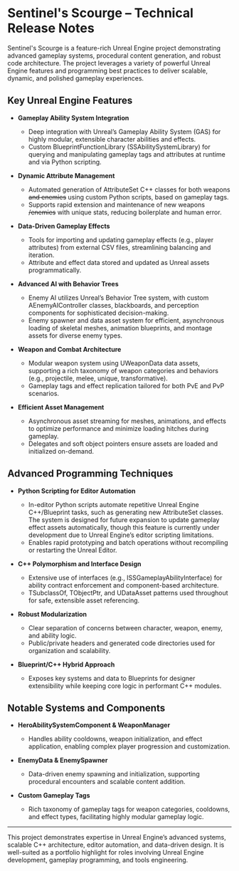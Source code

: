 # Sentinel's Scourge – Technical Release Notes

Sentinel's Scourge is a feature-rich Unreal Engine project demonstrating advanced gameplay systems, procedural content generation, and robust code 
architecture. The project leverages a variety of powerful Unreal Engine features and programming best practices to deliver scalable, dynamic, and polished gameplay experiences.

## Key Unreal Engine Features

- **Gameplay Ability System Integration**
  - Deep integration with Unreal’s Gameplay Ability System (GAS) for highly modular, extensible character abilities and effects.
  - Custom BlueprintFunctionLibrary (SSAbilitySystemLibrary) for querying and manipulating gameplay tags and attributes at runtime and via Python scripting.

- **Dynamic Attribute Management**
  - Automated generation of AttributeSet C++ classes for both weapons ~~and enemies~~ using custom Python scripts, based on gameplay tags.
  - Supports rapid extension and maintenance of new weapons ~~/enemies~~ with unique stats, reducing boilerplate and human error.

- **Data-Driven Gameplay Effects**
  - Tools for importing and updating gameplay effects (e.g., player attributes) from external CSV files, streamlining balancing and iteration.
  - Attribute and effect data stored and updated as Unreal assets programmatically.

- **Advanced AI with Behavior Trees**
  - Enemy AI utilizes Unreal’s Behavior Tree system, with custom AEnemyAIController classes, blackboards, and perception components for sophisticated decision-making.
  - Enemy spawner and data asset system for efficient, asynchronous loading of skeletal meshes, animation blueprints, and montage assets for diverse enemy types.

- **Weapon and Combat Architecture**
  - Modular weapon system using UWeaponData data assets, supporting a rich taxonomy of weapon categories and behaviors (e.g., projectile, melee, unique, transformative).
  - Gameplay tags and effect replication tailored for both PvE and PvP scenarios.

- **Efficient Asset Management**
  - Asynchronous asset streaming for meshes, animations, and effects to optimize performance and minimize loading hitches during gameplay.
  - Delegates and soft object pointers ensure assets are loaded and initialized on-demand.

## Advanced Programming Techniques

- **Python Scripting for Editor Automation**
  - In-editor Python scripts automate repetitive Unreal Engine C++/Blueprint tasks, such as generating new AttributeSet classes. The system is designed for future expansion to update gameplay effect assets automatically, though this feature is currently under development due to Unreal Engine’s editor scripting limitations.
  - Enables rapid prototyping and batch operations without recompiling or restarting the Unreal Editor.

- **C++ Polymorphism and Interface Design**
  - Extensive use of interfaces (e.g., ISSGameplayAbilityInterface) for ability contract enforcement and component-based architecture.
  - TSubclassOf, TObjectPtr, and UDataAsset patterns used throughout for safe, extensible asset referencing.

- **Robust Modularization**
  - Clear separation of concerns between character, weapon, enemy, and ability logic.
  - Public/private headers and generated code directories used for organization and scalability.

- **Blueprint/C++ Hybrid Approach**
  - Exposes key systems and data to Blueprints for designer extensibility while keeping core logic in performant C++ modules.

## Notable Systems and Components

- **HeroAbilitySystemComponent & WeaponManager**
  - Handles ability cooldowns, weapon initialization, and effect application, enabling complex player progression and customization.

- **EnemyData & EnemySpawner**
  - Data-driven enemy spawning and initialization, supporting procedural encounters and scalable content addition.

- **Custom Gameplay Tags**
  - Rich taxonomy of gameplay tags for weapon categories, cooldowns, and effect types, facilitating highly modular gameplay logic.

---

This project demonstrates expertise in Unreal Engine’s advanced systems, scalable C++ architecture, editor automation, and data-driven design. It is well-suited as a portfolio highlight for roles involving Unreal Engine development, gameplay programming, and tools engineering.
